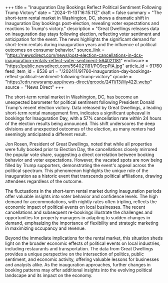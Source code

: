 +++
title = "Inauguration Day Bookings Reflect Political Sentiment Following Trump Victory"
date = "2024-11-13T16:15:11Z"
draft = false
summary = "The short-term rental market in Washington, DC, shows a dramatic shift in Inauguration Day bookings post-election, revealing voter expectations and reactions to Trump's victory."
description = "Great Dwellings releases data on inauguration day stays following election, reflecting voter sentiment and anticipation for the event. The news highlights the significant demand for short-term rentals during inauguration years and the influence of political outcomes on consumer behavior."
source_link = "https://newsdirect.com/news/post-election-cancellations-in-dcs-inauguration-rentals-reflect-voter-sentiment-564021181"
enclosure = "https://public.newsdirect.com/564021181/PO9cpPlA.jpg"
article_id = 91760
feed_item_id = 8536
url = "/202411/91760-inauguration-day-bookings-reflect-political-sentiment-following-trump-victory"
qrcode = "https://cdn.newsramp.app/news-direct/qrcode/2411/13/lily422l.webp"
source = "News Direct"
+++

<p>The short-term rental market in Washington, DC, has become an unexpected barometer for political sentiment following President Donald Trump's recent election victory. Data released by Great Dwellings, a leading short-term rental management firm, indicates a significant upheaval in bookings for Inauguration Day, with a 57% cancellation rate within 24 hours of the election results being announced. This shift underscores the deep divisions and unexpected outcomes of the election, as many renters had seemingly anticipated a different result.</p><p>Jon Rosen, President of Great Dwellings, noted that while all properties were fully booked prior to Election Day, the cancellations closely mirrored the popular vote share, suggesting a direct correlation between booking behavior and voter expectations. However, the vacated spots are now being filled by Trump supporters, demonstrating the event's appeal across the political spectrum. This phenomenon highlights the unique role of the inauguration as a historic event that transcends political affiliations, drawing attendees regardless of the outcome.</p><p>The fluctuations in the short-term rental market during inauguration periods offer valuable insights into voter behavior and confidence levels. The high demand for accommodations, with nightly rates often tripling, reflects the economic impact of political events on local businesses. The recent cancellations and subsequent re-bookings illustrate the challenges and opportunities for property managers in adapting to sudden changes in demand, emphasizing the importance of flexibility and strategic marketing in maximizing occupancy and revenue.</p><p>Beyond the immediate implications for the rental market, this situation sheds light on the broader economic effects of political events on local industries, including restaurants and transportation. The data from Great Dwellings provides a unique perspective on the intersection of politics, public sentiment, and economic activity, offering valuable lessons for businesses and analysts alike. As the inauguration approaches, further changes in booking patterns may offer additional insights into the evolving political landscape and its impact on the economy.</p>